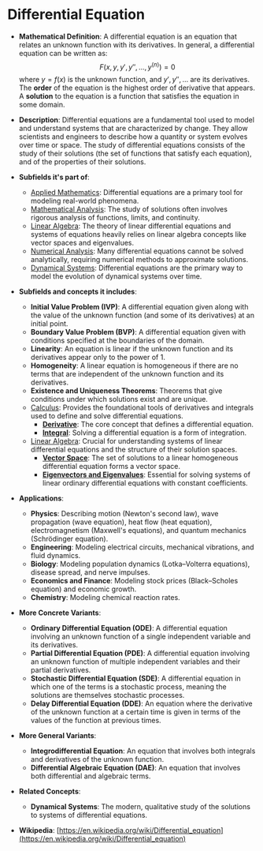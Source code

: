 # Differential Equation

- **Mathematical Definition**: A differential equation is an equation that relates an unknown function with its derivatives. In general, a differential equation can be written as:
$$ F(x, y, y', y'', \dots, y^{(n)}) = 0 $$
  where $y = f(x)$ is the unknown function, and $y', y'', \dots$ are its derivatives. The **order** of the equation is the highest order of derivative that appears. A **solution** to the equation is a function that satisfies the equation in some domain.

- **Description**: Differential equations are a fundamental tool used to model and understand systems that are characterized by change. They allow scientists and engineers to describe how a quantity or system evolves over time or space. The study of differential equations consists of the study of their solutions (the set of functions that satisfy each equation), and of the properties of their solutions.

- **Subfields it's part of**:
    - [Applied Mathematics](https://en.wikipedia.org/wiki/Applied_mathematics): Differential equations are a primary tool for modeling real-world phenomena.
    - [Mathematical Analysis](https://en.wikipedia.org/wiki/Mathematical_analysis): The study of solutions often involves rigorous analysis of functions, limits, and continuity.
    - [Linear Algebra](https://en.wikipedia.org/wiki/Linear_algebra): The theory of linear differential equations and systems of equations heavily relies on linear algebra concepts like vector spaces and eigenvalues.
    - [Numerical Analysis](https://en.wikipedia.org/wiki/Numerical_analysis): Many differential equations cannot be solved analytically, requiring numerical methods to approximate solutions.
    - [Dynamical Systems](https://en.wikipedia.org/wiki/Dynamical_system): Differential equations are the primary way to model the evolution of dynamical systems over time.

- **Subfields and concepts it includes**:
    - **Initial Value Problem (IVP)**: A differential equation given along with the value of the unknown function (and some of its derivatives) at an initial point.
    - **Boundary Value Problem (BVP)**: A differential equation given with conditions specified at the boundaries of the domain.
    - **Linearity**: An equation is linear if the unknown function and its derivatives appear only to the power of 1.
    - **Homogeneity**: A linear equation is homogeneous if there are no terms that are independent of the unknown function and its derivatives.
    - **Existence and Uniqueness Theorems**: Theorems that give conditions under which solutions exist and are unique.
    - [Calculus](https://en.wikipedia.org/wiki/Calculus): Provides the foundational tools of derivatives and integrals used to define and solve differential equations.
        - **[Derivative](../../pure_mathematics/analysis/derivative.md)**: The core concept that defines a differential equation.
        - **[Integral](../../pure_mathematics/analysis/integral.md)**: Solving a differential equation is a form of integration.
    - [Linear Algebra](https://en.wikipedia.org/wiki/Linear_algebra): Crucial for understanding systems of linear differential equations and the structure of their solution spaces.
        - **[Vector Space](../../pure_mathematics/linear_algebra/vector_space.md)**: The set of solutions to a linear homogeneous differential equation forms a vector space.
        - **[Eigenvectors and Eigenvalues](../../pure_mathematics/linear_algebra/eigenvectors_and_eigenvalues.md)**: Essential for solving systems of linear ordinary differential equations with constant coefficients.

- **Applications**:
    - **Physics**: Describing motion (Newton's second law), wave propagation (wave equation), heat flow (heat equation), electromagnetism (Maxwell's equations), and quantum mechanics (Schrödinger equation).
    - **Engineering**: Modeling electrical circuits, mechanical vibrations, and fluid dynamics.
    - **Biology**: Modeling population dynamics (Lotka–Volterra equations), disease spread, and nerve impulses.
    - **Economics and Finance**: Modeling stock prices (Black–Scholes equation) and economic growth.
    - **Chemistry**: Modeling chemical reaction rates.

- **More Concrete Variants**:
    - **Ordinary Differential Equation (ODE)**: A differential equation involving an unknown function of a single independent variable and its derivatives.
    - **Partial Differential Equation (PDE)**: A differential equation involving an unknown function of multiple independent variables and their partial derivatives.
    - **Stochastic Differential Equation (SDE)**: A differential equation in which one of the terms is a stochastic process, meaning the solutions are themselves stochastic processes.
    - **Delay Differential Equation (DDE)**: An equation where the derivative of the unknown function at a certain time is given in terms of the values of the function at previous times.

- **More General Variants**:
    - **Integrodifferential Equation**: An equation that involves both integrals and derivatives of the unknown function.
    - **Differential Algebraic Equation (DAE)**: An equation that involves both differential and algebraic terms.

- **Related Concepts**:
    - **Dynamical Systems**: The modern, qualitative study of the solutions to systems of differential equations.

- **Wikipedia**: [https://en.wikipedia.org/wiki/Differential_equation](https://en.wikipedia.org/wiki/Differential_equation)
